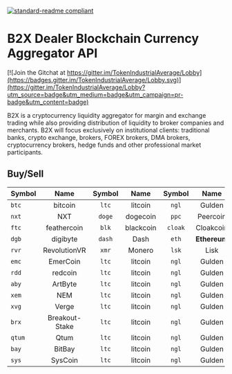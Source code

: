 [![standard-readme compliant](https://img.shields.io/badge/readme%20style-standard-brightgreen.svg?style=flat-square)](https://github.com/RichardLitt/standard-readme)

# B2X Dealer Blockchain Currency Aggregator API

[![Join the Gitchat at https://gitter.im/TokenIndustrialAverage/Lobby](https://badges.gitter.im/TokenIndustrialAverage/Lobby.svg)](https://gitter.im/TokenIndustrialAverage/Lobby?utm_source=badge&utm_medium=badge&utm_campaign=pr-badge&utm_content=badge)


B2X is a cryptocurrency liquidity aggregator for margin and exchange trading while also providing distribution of liquidity to broker companies and merchants. B2X will focus exclusively on institutional clients: traditional banks, crypto exchange, brokers, FOREX brokers, DMA brokers, cryptocurrency brokers, hedge funds and other professional market participants.


## Buy/Sell

| Symbol | Name | Symbol | Name | Symbol | Name | Symbol | Name |
|-------|:-----:| :-----:| :----:|:-----:| :----:| :----:| :---| 
|`btc`  | bitcoin | `ltc` | litcoin | `ngl`| Gulden | `xrp`  | Ripple  |
| `nxt` | NXT   |  `doge` | dogecoin| `ppc`| Peercoin | `vtc`  | Vertcoin  | 
| `ftc`  | feathercoin | `blk` | blackcoin | `cloak`| Cloakcoin | `via`  | Viacoin  |
| `dgb`  | digibyte | `dash` | Dash | `eth`| **Ethereum** | `grs`  | Groestlcoin  |
| `rvr`  | RevolutionVR | `xmr` | Monero | `lsk`| Lisk | `waves`  | **Waves**  |
| `emc`  | EmerCoin | `ltc` | litcoin | `ngl`| Gulden | `xrp`  | Ripple  |
| `rdd`  | redcoin | `ltc` | litcoin | `ngl`| Gulden | `xrp`  | Ripple  |
| `aby`  | ArtByte | `ltc` | litcoin | `ngl`| Gulden | `xrp`  | Ripple  |
| `xem`  | NEM  | `ltc` | litcoin | `ngl`| Gulden | `xrp`  | Ripple  |
| `xvg`  | Verge | `ltc` | litcoin | `ngl`| Gulden | `xrp`  | Ripple  |
| `brx`  | Breakout-Stake | `ltc` | litcoin | `ngl`| Gulden | `xrp`  | Ripple  |
| `qtum`  | Qtum  | `ltc` | litcoin | `ngl`| Gulden | `xrp`  | Ripple  |
| `bay`  | BitBay | `ltc` | litcoin | `ngl`| Gulden | `xrp`  | Ripple  |
| `sys`  | SysCoin | `ltc` | litcoin | `ngl`| Gulden | `xrp`  | Ripple  |

